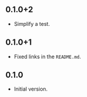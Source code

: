 ## 0.1.0+2

* Simplify a test.

## 0.1.0+1

* Fixed links in the `README.md`.

## 0.1.0

* Initial version.
